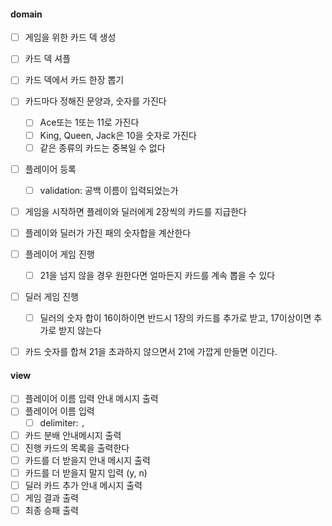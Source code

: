 

#### domain

- [ ] 게임을 위한 카드 덱 생성
- [ ] 카드 덱 셔플
- [ ] 카드 덱에서 카드 한장 뽑기
- [ ] 카드마다 정해진 문양과, 숫자를 가진다
  - [ ] Ace또는 1또는 11로 가진다
  - [ ] King, Queen, Jack은 10을 숫자로 가진다
  - [ ] 같은 종류의 카드는 중복일 수 없다
- [ ] 플레이어 등록
  - [ ] validation: 공백 이름이 입력되었는가
- [ ] 게임을 시작하면 플레이와 딜러에게 2장씩의 카드를 지급한다
- [ ] 플레이와 딜러가 가진 패의 숫자합을 계산한다
- [ ] 플레이어 게임 진행
  - [ ] 21을 넘지 않을 경우 원한다면 얼마든지 카드를 계속 뽑을 수 있다
- [ ] 딜러 게임 진행
  - [ ] 딜러의 숫자 합이 16이하이면 반드시 1장의 카드를 추가로 받고, 17이상이면 추가로 받지 않는다
- [ ] 카드 숫자를 합쳐 21을 초과하지 않으면서 21에 가깝게 만들면 이긴다.


#### view

- [ ] 플레이어 이름 입력 안내 메시지 출력
- [ ] 플레이어 이름 입력
  - [ ] delimiter: `,`
- [ ] 카드 분배 안내메시지 출력
- [ ] 진행 카드의 목록을 출력한다
- [ ] 카드를 더 받을지 안내 메시지 출력
- [ ] 카드를 더 받을지 말지 입력 (y, n)
- [ ] 딜러 카드 추가 안내 메시지 출력
- [ ] 게임 결과 출력
- [ ] 최종 승패 출력
